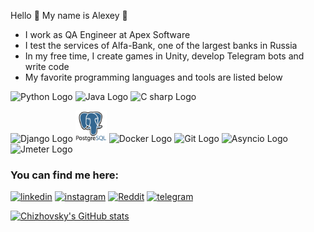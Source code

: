 Hello 👋 My name is Alexey 👋 

- I work as QA Engineer at Apex Software
- I test the services of Alfa-Bank, one of the largest banks in Russia
- In my free time, I create games in Unity, develop Telegram bots and write code
- My favorite programming languages and tools are listed below
  

<img src="https://cdn.worldvectorlogo.com/logos/python-4.svg" alt="Python Logo" width="50" height="50"/> <img src="https://cdn.worldvectorlogo.com/logos/java.svg" alt="Java Logo" width="50" height="50"/> <img src="https://cdn.worldvectorlogo.com/logos/c--4.svg" alt="C sharp Logo" width="50" height="50"/> 

<img src="https://cdn.worldvectorlogo.com/logos/django-community.svg" alt="Django Logo" width="50" height="50"/> <img src="https://raw.githubusercontent.com/devicons/devicon/6910f0503efdd315c8f9b858234310c06e04d9c0/icons/postgresql/postgresql-original-wordmark.svg" alt="PostgreSQL Logo" width="50" height="50"/> <img src="https://cdn.worldvectorlogo.com/logos/docker.svg" alt="Docker Logo" width="50" height="50"/> <img src="https://cdn.worldvectorlogo.com/logos/git.svg" alt="Git Logo" width="50" height="50"/> <img src="https://avatars.githubusercontent.com/u/33784865?s=200&v=4" alt="Asyncio Logo" width="50" height="50"/> <img src="https://jmeter.apache.org/images/jmeter_square.svg" alt="Jmeter Logo" width="50" height="50"/>


### You can find me here: 
[<img src='https://cdn.jsdelivr.net/npm/simple-icons@3.0.1/icons/linkedin.svg' alt='linkedin' height='40'>](https://www.linkedin.com/in/alexey-chizhov-09283020a/)  [<img src='https://cdn.jsdelivr.net/npm/simple-icons@3.0.1/icons/instagram.svg' alt='instagram' height='40'>](https://www.instagram.com/chizhovalexey/)  [<img src='https://cdn.jsdelivr.net/npm/simple-icons@3.0.1/icons/reddit.svg' alt='Reddit' height='40'>](https://www.reddit.com/user/chizhsuperchel)  [<img src='https://cdn.jsdelivr.net/npm/simple-icons@3.0.1/icons/telegram.svg' alt='telegram' height='40'>](https://t.me/Chizhovsky)  

[![Chizhovsky's GitHub stats](https://github-readme-stats.vercel.app/api?username=chizhovsky)](https://github.com/anuraghazra/github-readme-stats)

